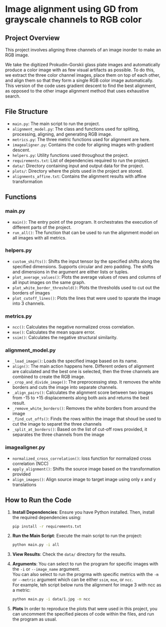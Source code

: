 # Image alignment using GD from grayscale channels to RGB color

## Project Overview
This project involves aligning three channels of an image inorder to make an RGB image.

We take the digitized Prokudin-Gorskii glass plate images and automatically produce a color image with as few visual artifacts as possible. To do this, we extract the three color channel images, place them on top of each other, and align them so that they form a single RGB color image automatically. This version of the code uses gradient descent to find the best alignment, as opposed to the other image alignment method that uses exhaustive search.

## File Structure
- `main.py`: The main script to run the project.
- `alignment_model.py`: The class and functions used for spliting, processing, aligning, and generating RGB image.
- `metrics.py`: The three metric functions used for alignment are here.
- `imagealigner.py`: Contains the code for aligning images with gradient descent.
- `helpers.py`: Utility functions used throughout the project.
- `requirements.txt`: List of dependencies required to run the project.
- `data/`: Directory containing input and output data for the project.
- `plots/`: Directory where the plots used in the project are stored.
- `alignments_affine.txt`: Contains the alignment results with affine transformation


## Functions
### main.py
- `main()`: The entry point of the program. It orchestrates the execution of different parts of the project.
- `run_all()`: The function that can be used to run the alignment model on all images with all metrics.

### helpers.py
- `custom_shifts()`: Shifts the input tensor by the specified shifts along the specified dimensions. Supports circular and zero padding. The shifts and dimensions in the argument are either lists or tuples.
- `plot_average_values()`: Plots the average values of rows and columns of all input images on the same graph.
- `plot_white_border_threshold()`: Plots the thresholds used to cut out the borders of images
- `plot_cutoff_lines()`: Plots the lines that were used to sparate the image into 3 channels.

### metrics.py
- `ncc()`: Calculates the negative normalized cross correlation.
- `mse()`: Calculates the mean square error.
- `ssim()`: Calculates the negative structural similarity.

### alignment_model.py
- `_load_image()`: Loads the specified image based on its name.
- `align()`: The main action happens here. Different orders of alignment are calculated and the best one is selected, then the three channels are combined to create the RGB image.
- `_crop_and_divide_image()`: The preprocessing step. It removes the white borders and cuts the image into separate channels.
- `_align_pairs()`: Calculates the alignment score between two images from -15 to +15 displacements along both axis and returns the best result.
- `_remove_white_borders()`: Removes the white borders from around the image
- `_find_cut_offs()`: Finds the rows within the image that shoud be used to cut the image to separet the three channels
- `_split_at_borders()`: Based on the list of cut-off rows provided, it separates the three channels from the image

### imagealigner.py
- `normalized_cross_correlation()`: loss function for normalized cross correlation (NCC)
- `apply_alignment()`: Shifts the source image based on the transformation provided
- `align_images()`:  Align source image to target image using only x and y translations


## How to Run the Code
1. **Install Dependencies**: Ensure you have Python installed. Then, install the required dependencies using:
    ```sh
    pip install -r requirements.txt
    ```

2. **Run the Main Script**: Execute the main script to run the project:
    ```sh
    python main.py -i all
    ```

3. **View Results**: Check the `data/` directory for the results.

4. **Arguments**: You can select to run the program for specific images with the `-i` or `--image_name` argument.<br />
You can also select to run the progrma with specific metrics with the `-m` or `--metric` argument which can be either `ssim`, `mse`, or `ncc`.<br />
For example, teh script below runs the alignment for image 3 with ncc as a metric:
    ```sh
    python main.py -i data/1.jpg -m ncc
    ```

5. **Plots** In order to reproduce the plots that were used in this project, you can uncomment the specified pieces of code within the files, and run the program as usual.

